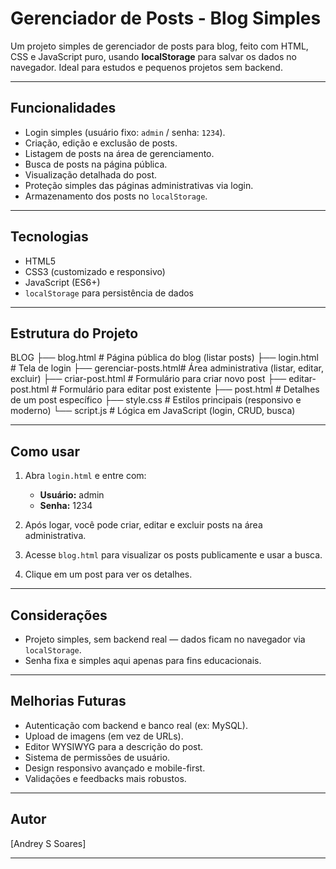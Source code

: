 # Gerenciador de Posts - Blog Simples

Um projeto simples de gerenciador de posts para blog, feito com HTML, CSS e JavaScript puro, usando **localStorage** para salvar os dados no navegador. Ideal para estudos e pequenos projetos sem backend.

---

## Funcionalidades

- Login simples (usuário fixo: `admin` / senha: `1234`).
- Criação, edição e exclusão de posts.
- Listagem de posts na área de gerenciamento.
- Busca de posts na página pública.
- Visualização detalhada do post.
- Proteção simples das páginas administrativas via login.
- Armazenamento dos posts no `localStorage`.

---

## Tecnologias

- HTML5
- CSS3 (customizado e responsivo)
- JavaScript (ES6+)
- `localStorage` para persistência de dados

---

## Estrutura do Projeto

BLOG
├── blog.html # Página pública do blog (listar posts)
├── login.html # Tela de login
├── gerenciar-posts.html# Área administrativa (listar, editar, excluir)
├── criar-post.html # Formulário para criar novo post
├── editar-post.html # Formulário para editar post existente
├── post.html # Detalhes de um post específico
├── style.css # Estilos principais (responsivo e moderno)
└── script.js # Lógica em JavaScript (login, CRUD, busca)

---

## Como usar

1. Abra `login.html` e entre com:  
   - **Usuário:** admin  
   - **Senha:** 1234

2. Após logar, você pode criar, editar e excluir posts na área administrativa.

3. Acesse `blog.html` para visualizar os posts publicamente e usar a busca.

4. Clique em um post para ver os detalhes.

---

## Considerações

- Projeto simples, sem backend real — dados ficam no navegador via `localStorage`.
- Senha fixa e simples aqui apenas para fins educacionais.
  
---

## Melhorias Futuras

- Autenticação com backend e banco real (ex: MySQL).
- Upload de imagens (em vez de URLs).
- Editor WYSIWYG para a descrição do post.
- Sistema de permissões de usuário.
- Design responsivo avançado e mobile-first.
- Validações e feedbacks mais robustos.

---

## Autor

[Andrey S Soares]

---
